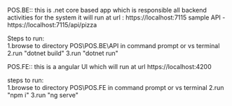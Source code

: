 POS.BE::
this is .net core based app which is responsible all backend activities for the system
it will run at url : https://localhost:7115
sample API - https://localhost:7115/api/pizza

Steps to run:  
    1.browse to directory POS\POS.BE\API in command prompt or vs terminal
    2.run "dotnet build"
    3.run "dotnet run"


POS.FE::
this is a angular UI which will run at url https://localhost:4200
   
steps to run:   
    1.browse to directory POS\POS.FE in command prompt or vs terminal
    2.run "npm i"
    3.run "ng serve"